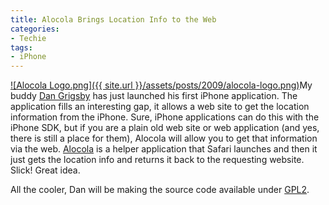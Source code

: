 ```yaml
---
title: Alocola Brings Location Info to the Web
categories:
- Techie
tags:
- iPhone
---
```


[![Alocola Logo.png]({{ site.url }}/assets/posts/2009/alocola-logo.png)](http://alocola.com/)My buddy [Dan Grigsby](http://www.unpossible.com/) has just launched his first iPhone application. The application fills an interesting gap, it allows a web site to get the location information from the iPhone. Sure, iPhone applications can do this with the iPhone SDK, but if you are a plain old web site or web application (and yes, there is still a place for them), Alocola will allow you to get that information via the web.
[Alocola](http://alocola.com/) is a helper application that Safari launches and then it just gets the location info and returns it back to the requesting website. Slick! Great idea.

All the cooler, Dan will be making the source code available under [GPL2](http://www.gnu.org/licenses/gpl-2.0.html).

